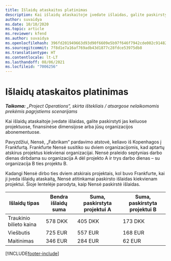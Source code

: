 ```yaml
---
title: Išlaidų ataskaitos platinimas
description: Kai išlaidų ataskaitoje įvedate išlaidas, galite paskirstyti jas keliuose projektuose, juridiniuose subjektuose arba jūsų organizacijos abonementuose.
author: suvaidya
ms.date: 10/10/2020
ms.topic: article
ms.reviewer: kfend
ms.author: suvaidya
ms.openlocfilehash: 396fd201949663d93d90f6609e5b97f646f7942cde002c91482fa7dc26c394ae
ms.sourcegitcommit: 7f8d1e7a16af769adb43d1877c28fdce53975db8
ms.translationtype: HT
ms.contentlocale: lt-LT
ms.lasthandoff: 08/06/2021
ms.locfileid: "7006256"
---
```

# <a name="distributions-on-an-expense-report"></a>Išlaidų ataskaitos platinimas

_**Taikoma:** „Project Operations“, skirta ištekliais / atsargose nelaikomomis prekėmis pagrįstiems scenarijams_

Kai išlaidų ataskaitoje įvedate išlaidas, galite paskirstyti jas keliuose projektuose, finansinėse dimensijose arba jūsų organizacijos abonementuose.

Pavyzdžiui, Nensė, „Fabrikam“ pardavimo atstovė, keliavo iš Kopenhagos į Frankfurtą. Frankfurte Nensė susitiko su dviem organizacijomis, kad aptartų atskirus projektus kiekvienai organizacijai. Nensė praleido septynias darbo dienas dirbdama su organizacija A dėl projekto A ir trys darbo dienas – su organizacija B ties projektu B.

Kadangi Nensė dirbo ties dviem atskirais projektais, kol buvo Frankfurte, kai ji įveda išlaidų ataskaitą, Nensė atitinkamai paskirsto išlaidas kiekvienam projektui. Šioje lentelėje parodyta, kaip Nensė paskirstė išlaidas.

| Išlaidų tipas | Bendra išlaidų suma | Suma, paskirstyta projektui A | Suma, paskirstyta projektui B |
|--------------|----------------------|---------------------------------|---------------------------------|
| Traukinio bilieto kaina   | 578 DKK              | 405 DKK                         | 173 DKK                         |
| Viešbutis        | 725 EUR              | 557 EUR                         | 168 EUR                         |
| Maitinimas        | 346 EUR              | 284 EUR                         | 62 EUR                          |


[!INCLUDE[footer-include](../includes/footer-banner.md)]